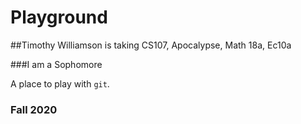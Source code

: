 # Playground

##Timothy Williamson is taking CS107, Apocalypse, Math 18a, Ec10a

###I am a Sophomore

A place to play with `git`.


### Fall 2020
